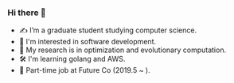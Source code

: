### Hi there 👋

- ✍️ I’m a graduate student studying computer science.
- 🕺 I'm interested in software development.
- 🌱 My research is in optimization and evolutionary computation.
- 🛠 I'm learning golang and AWS.
- 🥢 Part-time job at Future Co (2019.5 ~ ).

<!--
**r-mimura/r-mimura** is a ✨ _special_ ✨ repository because its `README.md` (this file) appears on your GitHub profile.

Here are some ideas to get you started:


- 🌱 I’m currently learning ...
- 👯 I’m looking to collaborate on ...
- 🤔 I’m looking for help with ...
- 💬 Ask me about ...
- 📫 How to reach me: ...
- 😄 Pronouns: ...
- ⚡ Fun fact: ...
-->

